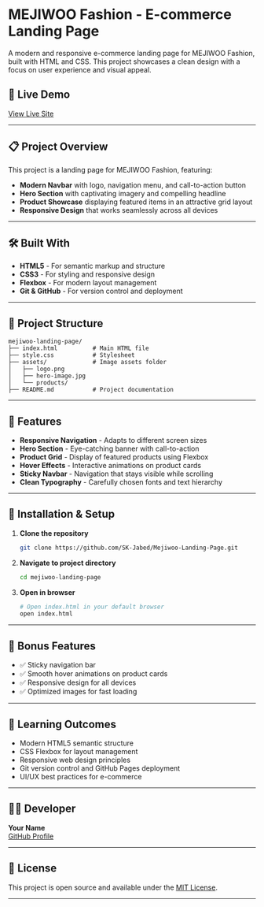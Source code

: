 # MEJIWOO Fashion - E-commerce Landing Page

A modern and responsive e-commerce landing page for MEJIWOO Fashion, built with HTML and CSS. This project showcases a clean design with a focus on user experience and visual appeal.

## 🚀 Live Demo

[View Live Site](https://sk-jabed.github.io/Mejiwoo-Landing-Page/)

---

## 📋 Project Overview

This project is a landing page for MEJIWOO Fashion, featuring:

- **Modern Navbar** with logo, navigation menu, and call-to-action button
- **Hero Section** with captivating imagery and compelling headline
- **Product Showcase** displaying featured items in an attractive grid layout
- **Responsive Design** that works seamlessly across all devices

---

## 🛠️ Built With

- **HTML5** - For semantic markup and structure
- **CSS3** - For styling and responsive design
- **Flexbox** - For modern layout management
- **Git & GitHub** - For version control and deployment

---

## 📁 Project Structure

```
mejiwoo-landing-page/
├── index.html          # Main HTML file
├── style.css           # Stylesheet
├── assets/             # Image assets folder
│   ├── logo.png
│   ├── hero-image.jpg
│   └── products/
├── README.md           # Project documentation
```

---

## 🎨 Features

- **Responsive Navigation** - Adapts to different screen sizes
- **Hero Section** - Eye-catching banner with call-to-action
- **Product Grid** - Display of featured products using Flexbox
- **Hover Effects** - Interactive animations on product cards
- **Sticky Navbar** - Navigation that stays visible while scrolling
- **Clean Typography** - Carefully chosen fonts and text hierarchy

---

## 🚀 Installation & Setup

1. **Clone the repository**

   ```bash
   git clone https://github.com/SK-Jabed/Mejiwoo-Landing-Page.git
   ```

2. **Navigate to project directory**

   ```bash
   cd mejiwoo-landing-page
   ```

3. **Open in browser**
   ```bash
   # Open index.html in your default browser
   open index.html
   ```

---

## 🌟 Bonus Features

- ✅ Sticky navigation bar
- ✅ Smooth hover animations on product cards
- ✅ Responsive design for all devices
- ✅ Optimized images for fast loading

---

## 📝 Learning Outcomes

- Modern HTML5 semantic structure
- CSS Flexbox for layout management
- Responsive web design principles
- Git version control and GitHub Pages deployment
- UI/UX best practices for e-commerce

---

## 👨‍💻 Developer

**Your Name**  
[GitHub Profile](https://github.com/SK-Jabed)

---

## 📄 License

This project is open source and available under the [MIT License](LICENSE).

---
